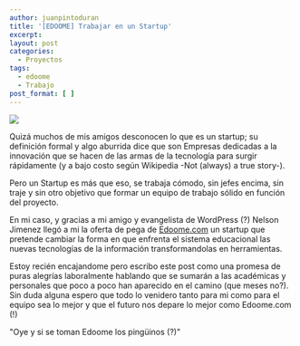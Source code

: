 ```yaml
---
author: juanpintoduran
title: '[EDOOME] Trabajar en un Startup'
excerpt:
layout: post
categories:
  - Proyectos
tags:
  - edoome
  - Trabajo
post_format: [ ]
---
```


[![][1]][1]

Quizá muchos de mis amigos desconocen lo que es un startup; su definición formal y algo aburrida dice que son Empresas dedicadas a la innovación que se hacen de las armas de la tecnología para surgir rápidamente (y a bajo costo según Wikipedia -Not (always) a true story-).

Pero un Startup es más que eso, se trabaja cómodo, sin jefes encima, sin traje y sin otro objetivo que formar un equipo de trabajo sólido en función del proyecto.

En mi caso, y gracias a mi amigo y evangelista de WordPress (?) Nelson Jimenez llegó a mi la oferta de pega de [Edoome.com][2] un startup que pretende cambiar la forma en que enfrenta el sistema educacional las nuevas tecnologías de la información transformandolas en herramientas.

Estoy recién encajandome pero escribo este post como una promesa de puras alegrías laboralmente hablando que se sumarán a las académicas y personales que poco a poco han aparecido en el camino (que meses no?). Sin duda alguna espero que todo lo venidero tanto para mi como para el equipo sea lo mejor y que el futuro nos depare lo mejor como Edoome.com (!)

"Oye y si se toman Edoome los pingüinos (?)"

 [1]: http://cabargas.com/images/edoome.jpg 
 [2]: http://edoome.com